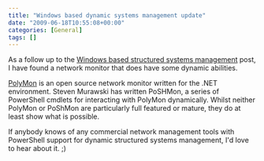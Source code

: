 ```yaml
---
title: "Windows based dynamic systems management update"
date: "2009-06-18T10:55:08+00:00"
categories: [General]
tags: []
---
```


As a follow up to the <a title="Permanent Link to Windows based structured systems management" rel="bookmark" href="../windows-based-structured-systems-management/">Windows based structured systems management</a> post, I have found a network monitor that does have some dynamic abilities.

<a href="http://www.codeplex.com/polymon">PolyMon</a> is an open source network monitor written for the .NET environment. Steven Murawski has written PoSHMon, a series of PowerShell cmdlets for interacting with PolyMon dynamically. Whilst neither PolyMon or PoShMon are particularly full featured or mature, they do at least show what is possible.

If anybody knows of any commercial network management tools with PowerShell support for dynamic structured systems management, I'd love to hear about it. ;)
